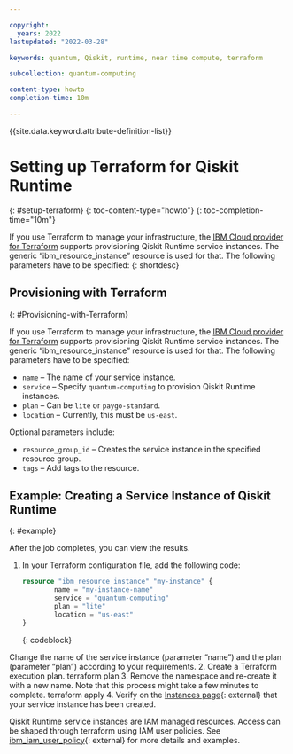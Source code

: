 ```yaml
---

copyright:
  years: 2022
lastupdated: "2022-03-28"

keywords: quantum, Qiskit, runtime, near time compute, terraform

subcollection: quantum-computing

content-type: howto
completion-time: 10m

---
```


{{site.data.keyword.attribute-definition-list}}


# Setting up Terraform for Qiskit Runtime
{: #setup-terraform}
{: toc-content-type="howto"}
{: toc-completion-time="10m"}

If you use Terraform to manage your infrastructure, the [IBM Cloud provider for Terraform]( https://cloud.ibm.com/docs/terraform?topic=terraform-getting-started) supports provisioning Qiskit Runtime service instances. The generic “ibm_resource_instance” resource is used for that. The following parameters have to be specified:
{: shortdesc}

## Provisioning with Terraform
{: #Provisioning-with-Terraform}

If you use Terraform to manage your infrastructure, the [IBM Cloud provider for Terraform]( https://cloud.ibm.com/docs/terraform?topic=terraform-getting-started) supports provisioning Qiskit Runtime service instances. The generic “ibm_resource_instance” resource is used for that. The following parameters have to be specified:

-	`name` – The name of your service instance.
-	`service` – Specify `quantum-computing` to provision Qiskit Runtime instances.
-	`plan` – Can be `lite` or `paygo-standard`.
-	`location` – Currently, this must be `us-east`.

Optional parameters include:

-	`resource_group_id` – Creates the service instance in the specified resource group.
-	`tags` – Add tags to the resource.


## Example: Creating a Service Instance of Qiskit Runtime
{: #example}

After the job completes, you can view the results.

1.	In your Terraform configuration file, add the following code:

     ```terraform
     resource "ibm_resource_instance" "my-instance" {
             name = "my-instance-name"
             service = "quantum-computing"
             plan = "lite"
             location = "us-east"
     }
     ```
     {: codeblock}

Change the name of the service instance (parameter “name”) and the plan (parameter “plan”) according to your requirements.
2. 	Create a Terraform execution plan.
terraform plan
3.	Remove the namespace and re-create it with a new name. Note that this process might take a few minutes to complete.
terraform apply
4.	Verify on the [Instances page](https://cloud.ibm.com/quantum/instances){: external} that your service instance has been created.

Qiskit Runtime service instances are IAM managed resources. Access can be shaped through terraform using IAM user policies. See [ibm_iam_user_policy](https://registry.terraform.io/providers/IBM-Cloud/ibm/latest/docs/resources/iam_user_policy){: external} for more details and examples.
